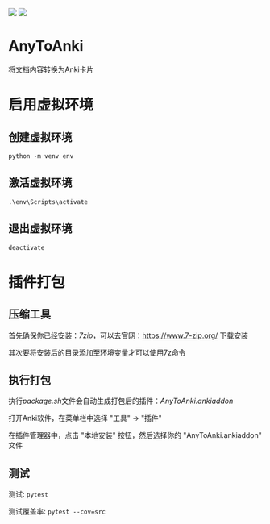 ![](https://img.shields.io/github/actions/workflow/status/GuoXiCheng/AnyToAnki/build-and-test.yml?branch=main)
![](https://img.shields.io/codecov/c/github/GuoXiCheng/AnyToAnki)

# AnyToAnki
将文档内容转换为Anki卡片

# 启用虚拟环境
## 创建虚拟环境
```
python -m venv env
```
## 激活虚拟环境
```
.\env\Scripts\activate
```
## 退出虚拟环境
```
deactivate
```
# 插件打包

## 压缩工具

首先确保你已经安装：*7zip*，可以去官网：https://www.7-zip.org/ 下载安装

其次要将安装后的目录添加至环境变量才可以使用7z命令

## 执行打包

执行*package.sh*文件会自动生成打包后的插件：*AnyToAnki.ankiaddon*

打开Anki软件，在菜单栏中选择 "工具" -> "插件"

在插件管理器中，点击 "本地安装" 按钮，然后选择你的 "AnyToAnki.ankiaddon" 文件

## 测试

测试: `pytest`

测试覆盖率: `pytest --cov=src`
